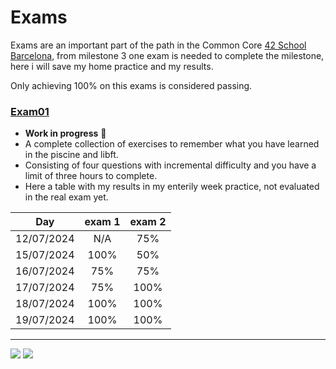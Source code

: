 # Exams

Exams are an important part of the path in the Common Core [42 School Barcelona][1], from milestone 3 one exam is needed to complete the milestone, here i will save my home practice and my results.

Only achieving 100% on this exams is considered passing. 

### [**Exam01**](https://github.com/zikocult/Cursus42/tree/main/exams/exam01)

-  **Work in progress** 🚨
- A complete collection of exercises to remember what you have learned in the piscine and libft.
- Consisting of four questions with incremental difficulty and you have a limit of three hours to complete.
- Here a table with my results in my enterily week practice, not evaluated in the real exam yet.

<div align="center">

|    Day     | exam 1 | exam 2  |
|:----------:|:------:|:-------:|
| 12/07/2024 |  N/A   |   75%   |
| 15/07/2024 |  100%  |   50%   |
| 16/07/2024 |  75%   |   75%   |
| 17/07/2024 |  75%   |  100%   |
| 18/07/2024 |  100%  |  100%   |
| 19/07/2024 |  100%  | 100% |

</div>



----------

<div align="left">
  <a href = "mailto:gbarulls@gmail.com"><img src="https://img.shields.io/badge/Gmail-D14836?style=for-the-badge&logo=gmail&logoColor=white"></a>
  <a href="https://www.linkedin.com/in/guillem-barulls-casades%C3%BAs-9906001a/" target="_blank"><img src="https://img.shields.io/badge/-LinkedIn-%230077B5?style=for-the-badge&logo=linkedin&logoColor=white" target="_blank"></a> 
</div>

[1]: https://www.42barcelona.com/
